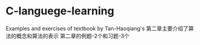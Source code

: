 # C-languege-learning
Examples and exercises of textbook by Tan-Haoqiang's
第二章主要介绍了算法的概念和算法的表示
第二章的例题-2个和习题-3个
